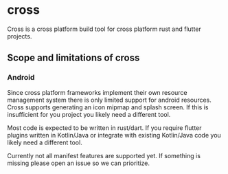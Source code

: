# cross

Cross is a cross platform build tool for cross platform rust and flutter projects.

## Scope and limitations of cross

### Android
Since cross platform frameworks implement their own resource management system there is only
limited support for android resources. Cross supports generating an icon mipmap and splash
screen. If this is insufficient for you project you likely need a different tool.

Most code is expected to be written in rust/dart. If you require flutter plugins written in
Kotlin/Java or integrate with existing Kotlin/Java code you likely need a different tool.

Currently not all manifest features are supported yet. If something is missing please open an
issue so we can prioritize.
